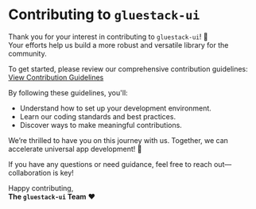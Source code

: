 # Contributing to `gluestack-ui`

Thank you for your interest in contributing to `gluestack-ui`! 🚀  
Your efforts help us build a more robust and versatile library for the community.

To get started, please review our comprehensive contribution guidelines:  
[View Contribution Guidelines](https://geekyants.notion.site/gluestack-ui-v2-contribution-guidelines-10b1684eb349803a87c2de7abb854c98?pvs=74)

By following these guidelines, you'll:

- Understand how to set up your development environment.
- Learn our coding standards and best practices.
- Discover ways to make meaningful contributions.

We’re thrilled to have you on this journey with us. Together, we can accelerate universal app development! 🎉

If you have any questions or need guidance, feel free to reach out—collaboration is key!

Happy contributing,  
**The `gluestack-ui` Team** ❤️
